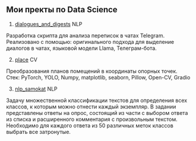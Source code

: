 ## Мои пректы по Data Science

1. [dialogues_and_digests](https://github.com/VitalyGy/dialogues_and_digests) NLP

Разработка скрипта для анализа переписок в чатах Telegram. Реализовано с помощью: оригинального подхода для выделение диалогов в чатах, языковой модели Llama, Телеграм-бота.

2. [place](https://github.com/VitalyGy/pet_projects/tree/main/place) CV

Преобразования планов помещений в координаты опорных точек.  
Стек: PyTorch, YOLO, Numpy, matplotlib, seaborn, Pillow, Open-CV, Gradio

3. [nlp_samokat](https://github.com/VitalyGy/pet_projects/tree/main/nlp_samokat) NLP

Задачу множественной классификации текстов для определения всех классов, к которым можно отнести каждый экземпляр. В задании представлены ответы на опрос, состоящий из части с выбором ответа из списка и расширенного комментария с произвольным текстом. Необходимо для каждого ответа из 50 различных меток классов выбрать все затронутые.
